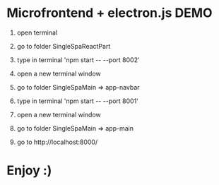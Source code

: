 # Microfrontend + electron.js DEMO

1. open terminal

2. go to folder SingleSpaReactPart

3. type in terminal 'npm start -- --port 8002'

4. open a new terminal window

5. go to folder SingleSpaMain => app-navbar

6. type in terminal 'npm start -- --port 8001'

7. open a new terminal window

8. go to folder SingleSpaMain => app-main

9. go to http://localhost:8000/


# Enjoy :)
